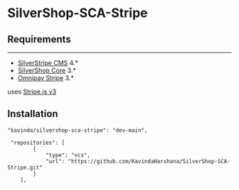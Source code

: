 # SilverShop-SCA-Stripe

## Requirements
***
* [SilverStripe CMS](https://github.com/silverstripe/silverstripe-cms) 4.*
* [SilverShop Core](https://github.com/silvershop/silvershop-core/) 3.*
* [Omnipay Stripe](https://github.com/thephpleague/omnipay-stripe) 3.*
  

uses [Stripe.js v3](https://stripe.com/docs/stripe-js)

## Installation

```
"kavinda/silvershop-sca-stripe": "dev-main",

 "repositories": [
        {
            "type": "vcs",
            "url": "https://github.com/KavindaHarshana/SilverShop-SCA-Stripe.git"
        }
    ],
```